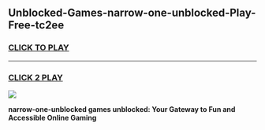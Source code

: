 
## Unblocked-Games-narrow-one-unblocked-Play-Free-tc2ee
<h3>
<a href="https://premium76.site?title=narrow-one-unblocked&ref=18A1">CLICK TO PLAY</a></h3>
<hr>

<h3>
<a href="https://premium76.site?title=narrow-one-unblocked&ref=18A1">CLICK 2 PLAY</a>
  
</h3>

<a href="https://premium76.site?title=narrow-one-unblocked&ref=18A1"><img src="https://clearcache.store/games.png"></a>


**narrow-one-unblocked games unblocked: Your Gateway to Fun and Accessible Online Gaming**
